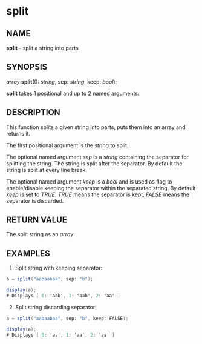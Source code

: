 # split

## NAME

**split** - split a string into parts

## SYNOPSIS

*array* **split**(0: *string*, sep: *string*, keep: *bool*);

**split** takes 1 positional and up to 2 named arguments.

## DESCRIPTION

This function splits a given string into parts, puts them into an array and returns it.

The first positional argument is the *string* to split.

The optional named argument *sep* is a *string* containing the separator for splitting the string. The string is split after the separator. By default the string is split at every line break.

The optional named argument *keep* is a  *bool* and is used as flag to enable/disable keeping the separator within the separated string. By default *keep* is set to *TRUE*. *TRUE* means the separator is kept, *FALSE* means the separator is discarded.

## RETURN VALUE

The split string as an *array*

## EXAMPLES

1. Split string with keeping separator:
```c#
a = split("aabaabaa", sep: "b");

display(a);
# Displays [ 0: 'aab', 1: 'aab', 2: 'aa' ]
```

2. Split string discarding separator:
```c#
a = split("aabaabaa", sep: "b", keep: FALSE);

display(a);
# Displays [ 0: 'aa', 1: 'aa', 2: 'aa' ]
```